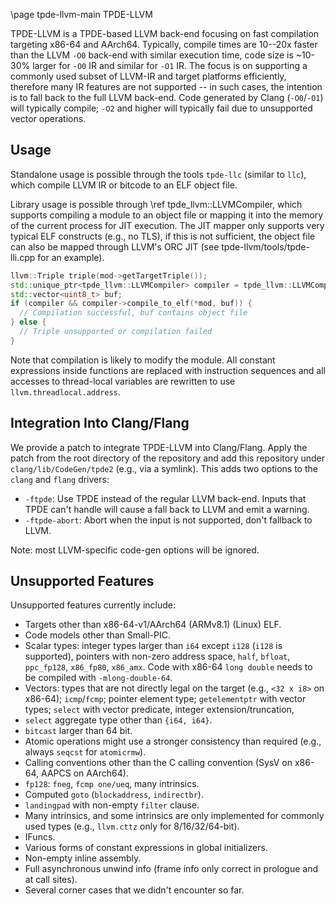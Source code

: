 \page tpde-llvm-main TPDE-LLVM

TPDE-LLVM is a TPDE-based LLVM back-end focusing on fast compilation targeting x86-64 and AArch64. Typically, compile times are 10--20x faster than the LLVM `-O0` back-end with similar execution time, code size is ~10-30% larger for `-O0` IR and similar for `-O1` IR. The focus is on supporting a commonly used subset of LLVM-IR and target platforms efficiently, therefore many IR features are not supported -- in such cases, the intention is to fall back to the full LLVM back-end. Code generated by Clang (`-O0`/`-O1`) will typically compile; `-O2` and higher will typically fail due to unsupported vector operations.

## Usage

Standalone usage is possible through the tools `tpde-llc` (similar to `llc`), which compile LLVM IR or bitcode to an ELF object file.

Library usage is possible through \ref tpde_llvm::LLVMCompiler, which supports compiling a module to an object file or mapping it into the memory of the current process for JIT execution. The JIT mapper only supports very typical ELF constructs (e.g., no TLS), if this is not sufficient, the object file can also be mapped through LLVM's ORC JIT (see tpde-llvm/tools/tpde-lli.cpp for an example).

```cpp
llvm::Triple triple(mod->getTargetTriple());
std::unique_ptr<tpde_llvm::LLVMCompiler> compiler = tpde_llvm::LLVMCompiler::create(triple);
std::vector<uint8_t> buf;
if (compiler && compiler->compile_to_elf(*mod, buf)) {
  // Compilation successful, buf contains object file
} else {
  // Triple unsupported or compilation failed
}
```

Note that compilation is likely to modify the module. All constant expressions inside functions are replaced with instruction sequences and all accesses to thread-local variables are rewritten to use `llvm.threadlocal.address`.

## Integration Into Clang/Flang

We provide a patch to integrate TPDE-LLVM into Clang/Flang. Apply the patch from the root directory of the repository and add this repository under `clang/lib/CodeGen/tpde2` (e.g., via a symlink). This adds two options to the `clang` and `flang` drivers:

- `-ftpde`: Use TPDE instead of the regular LLVM back-end. Inputs that TPDE can't handle will cause a fall back to LLVM and emit a warning.
- `-ftpde-abort`: Abort when the input is not supported, don't fallback to LLVM.

Note: most LLVM-specific code-gen options will be ignored.

## Unsupported Features

Unsupported features currently include:

- Targets other than x86-64-v1/AArch64 (ARMv8.1) (Linux) ELF.
- Code models other than Small-PIC.
- Scalar types: integer types larger than `i64` except `i128` (`i128` is supported), pointers with non-zero address space, `half`, `bfloat`, `ppc_fp128`, `x86_fp80`, `x86_amx`. Code with x86-64 `long double` needs to be compiled with `-mlong-double-64`.
- Vectors: types that are not directly legal on the target (e.g., `<32 x i8>` on x86-64); `icmp`/`fcmp`; pointer element type; `getelementptr` with vector types; `select` with vector predicate, integer extension/truncation,
- `select` aggregate type other than `{i64, i64}`.
- `bitcast` larger than 64 bit.
- Atomic operations might use a stronger consistency than required (e.g., always `seqcst` for `atomicrmw`).
- Calling conventions other than the C calling convention (SysV on x86-64, AAPCS on AArch64).
- `fp128`: `fneg`, `fcmp one/ueq`, many intrinsics.
- Computed `goto` (`blockaddress`, `indirectbr`).
- `landingpad` with non-empty `filter` clause.
- Many intrinsics, and some intrinsics are only implemented for commonly used types (e.g., `llvm.cttz` only for 8/16/32/64-bit).
- IFuncs.
- Various forms of constant expressions in global initializers.
- Non-empty inline assembly.
- Full asynchronous unwind info (frame info only correct in prologue and at call sites).
- Several corner cases that we didn't encounter so far.
